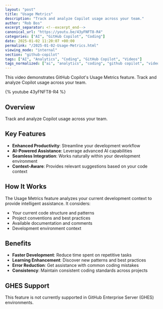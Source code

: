 ```yaml
---
layout: "post"
title: "Usage Metrics"
description: "Track and analyze Copilot usage across your team."
author: "Rob Bos"
excerpt_separator: <!--excerpt_end-->
canonical_url: "https://youtu.be/43yFNFT8-R4"
categories: ["AI", "GitHub Copilot", "Coding"]
date: 2025-01-02 11:20:07 +00:00
permalink: "/2025-01-02-Usage-Metrics.html"
viewing_mode: "internal"
section: "github-copilot"
tags: ["AI", "Analytics", "Coding", "GitHub Copilot", "Videos"]
tags_normalized: ["ai", "analytics", "coding", "github copilot", "videos"]
---
```


This video demonstrates GitHub Copilot's Usage Metrics feature. Track and analyze Copilot usage across your team.<!--excerpt_end-->

{% youtube 43yFNFT8-R4 %}

## Overview

Track and analyze Copilot usage across your team.

## Key Features

- **Enhanced Productivity**: Streamline your development workflow
- **AI-Powered Assistance**: Leverage advanced AI capabilities
- **Seamless Integration**: Works naturally within your development environment
- **Context-Aware**: Provides relevant suggestions based on your code context

## How It Works

The Usage Metrics feature analyzes your current development context to provide intelligent assistance. It considers:

- Your current code structure and patterns
- Project conventions and best practices
- Available documentation and comments
- Development environment context

## Benefits

- **Faster Development**: Reduce time spent on repetitive tasks
- **Learning Enhancement**: Discover new patterns and best practices
- **Error Reduction**: Get assistance with common coding mistakes
- **Consistency**: Maintain consistent coding standards across projects

## GHES Support

This feature is not currently supported in GitHub Enterprise Server (GHES) environments.
